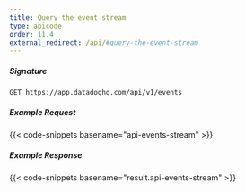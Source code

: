 ```yaml
---
title: Query the event stream
type: apicode
order: 11.4
external_redirect: /api/#query-the-event-stream
---
```


##### Signature

`GET https://app.datadoghq.com/api/v1/events`

##### Example Request

{{< code-snippets basename="api-events-stream" >}}

##### Example Response

{{< code-snippets basename="result.api-events-stream" >}}
